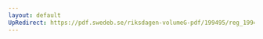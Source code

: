 ```yaml
---
layout: default
UpRedirect: https://pdf.swedeb.se/riksdagen-volumeG-pdf/199495/reg_199495/reg_199495_0072.pdf
---
```

